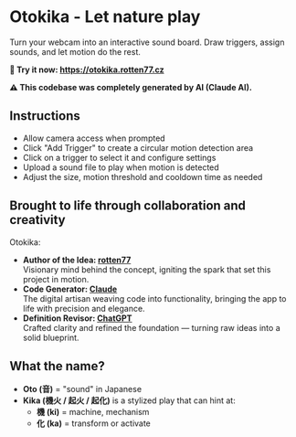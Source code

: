 # Otokika - Let nature play

Turn your webcam into an interactive sound board. Draw triggers, assign sounds, and let motion do the rest.

**🔗 Try it now: https://otokika.rotten77.cz**

**⚠️ This codebase was completely generated by AI (Claude AI).**

## Instructions

* Allow camera access when prompted
* Click "Add Trigger" to create a circular motion detection area
* Click on a trigger to select it and configure settings
* Upload a sound file to play when motion is detected
* Adjust the size, motion threshold and cooldown time as needed


## Brought to life through collaboration and creativity
Otokika:

* **Author of the Idea: [rotten77](https://rotten77.cz/)**<br />Visionary mind behind the concept, igniting the spark that set this project in motion.
* **Code Generator: [Claude](https://claude.ai/new)**<br />The digital artisan weaving code into functionality, bringing the app to life with precision and elegance.
* **Definition Revisor: [ChatGPT](https://chatgpt.com/)**<br />Crafted clarity and refined the foundation — turning raw ideas into a solid blueprint.

## What the name?

* **Oto (音)** = "sound" in Japanese
* **Kika (機火 / 起火 / 起化)** is a stylized play that can hint at:
  * **機 (ki)** = machine, mechanism
  * **化 (ka)** = transform or activate